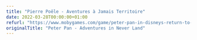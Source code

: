 ```yaml
---
title: "Pierre Poêle - Aventures à Jamais Territoire"
date: 2022-03-28T00:00:00+01:00
refurl: "https://www.mobygames.com/game/peter-pan-in-disneys-return-to-never-land" 
originalTitle: "Peter Pan - Adventures in Never Land"
---
```

